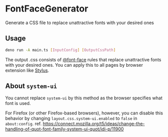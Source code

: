 # FontFaceGenerator

Generate a CSS file to replace unattractive fonts with your desired ones

## Usage

```bash
deno run -A main.ts [InputConfig] [OutputCssPath]
```

The output .css consists of [@font-face](https://developer.mozilla.org/en-US/docs/Web/CSS/@font-face) rules that replace unattractive fonts with your desired ones.
You can apply this to all pages by browser extension like [Stylus](https://github.com/openstyles/stylus).

## About `system-ui`

You cannot replace `system-ui` by this method as the browser specifies what font is used.

For Firefox (or other Firefox-based browsers), however, you can disable this behavior by changing `layout.css.system-ui.enabled` to `false` in `about:config`.
ref. <https://connect.mozilla.org/t5/ideas/change-the-handling-of-quot-font-family-system-ui-quot/idi-p/11900>
